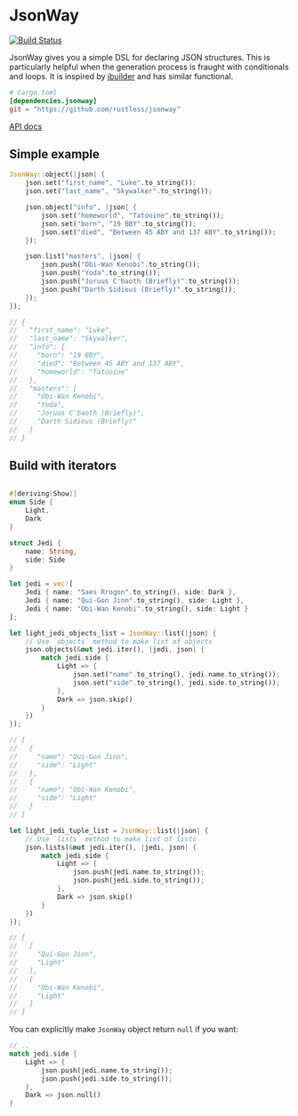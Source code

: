 # JsonWay

[![Build Status](https://travis-ci.org/rustless/jsonway.svg?branch=master)](https://travis-ci.org/rustless/jsonway)

JsonWay gives you a simple DSL for declaring JSON structures. This is particularly helpful when the generation process is fraught with conditionals and loops. It is inspired by [jbuilder](https://github.com/rails/jbuilder) and has similar functional.

```toml
# Cargo.toml
[dependencies.jsonway]
git = "https://github.com/rustless/jsonway"
```

[API docs](http://rustless.org/jsonway/doc/jsonway/)

## Simple example

``` rust
JsonWay::object(|json| {
    json.set("first_name", "Luke".to_string()); 
    json.set("last_name", "Skywalker".to_string());

    json.object("info", |json| {
        json.set("homeworld", "Tatooine".to_string());
        json.set("born", "19 BBY".to_string());
        json.set("died", "Between 45 ABY and 137 ABY".to_string());
    });

    json.list("masters", |json| {
        json.push("Obi-Wan Kenobi".to_string());
        json.push("Yoda".to_string());
        json.push("Joruus C'baoth (Briefly)".to_string());
        json.push("Darth Sidious (Briefly)".to_string());
    });
});

// {
//   "first_name": "Luke",
//   "last_name": "Skywalker",
//   "info": {
//     "born": "19 BBY",
//     "died": "Between 45 ABY and 137 ABY",
//     "homeworld": "Tatooine"
//   },
//   "masters": [
//     "Obi-Wan Kenobi",
//     "Yoda",
//     "Joruus C'baoth (Briefly)",
//     "Darth Sidious (Briefly)"
//   ]
// }
```

## Build with iterators

~~~rust

#[deriving(Show)]
enum Side {
    Light,
    Dark
}

struct Jedi {
    name: String,
    side: Side
}

let jedi = vec![
    Jedi { name: "Saes Rrogon".to_string(), side: Dark },
    Jedi { name: "Qui-Gon Jinn".to_string(), side: Light },
    Jedi { name: "Obi-Wan Kenobi".to_string(), side: Light }
];

let light_jedi_objects_list = JsonWay::list(|json| {
    // Use `objects` method to make list of objects
    json.objects(&mut jedi.iter(), |jedi, json| {
        match jedi.side {
            Light => {
                json.set("name".to_string(), jedi.name.to_string());
                json.set("side".to_string(), jedi.side.to_string());
            },
            Dark => json.skip()
        }
    })
});

// [
//   {
//     "name": "Qui-Gon Jinn",
//     "side": "Light"
//   },
//   {
//     "name": "Obi-Wan Kenobi",
//     "side": "Light"
//   }
// ]

let light_jedi_tuple_list = JsonWay::list(|json| {
    // Use `lists` method to make list of lists
    json.lists(&mut jedi.iter(), |jedi, json| {
        match jedi.side {
            Light => {
                json.push(jedi.name.to_string());
                json.push(jedi.side.to_string());
            },
            Dark => json.skip()
        }
    })
});

// [
//   [
//     "Qui-Gon Jinn",
//     "Light"
//   ],
//   [
//     "Obi-Wan Kenobi",
//     "Light"
//   ]
// ]

~~~

You can explicitly make `JsonWay` object return `null` if you want:

~~~rust
// .. 
match jedi.side {
    Light => {
        json.push(jedi.name.to_string());
        json.push(jedi.side.to_string());
    },
    Dark => json.null()
}
~~~

